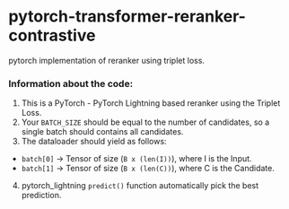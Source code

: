 # pytorch-transformer-reranker-contrastive
pytorch implementation of reranker using triplet loss.

### Information about the code:

1. This is a PyTorch - PyTorch Lightning based reranker using the Triplet Loss.
2. Your `BATCH_SIZE` should be equal to the number of candidates, so a single batch should contains all candidates.
3. The dataloader should yield as follows: 
  - `batch[0]` -> Tensor of size (`B x (len(I))`), where I is the Input. 
  - `batch[1]` -> Tensor of size (`B x (len(C))`), where C is the Candidate. 
4. pytorch_lightning `predict()` function automatically pick the best prediction.
